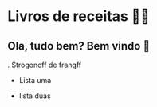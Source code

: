 # Livros de receitas :man_cook:



## Ola, tudo bem? Bem vindo :walking:

 . Strogonoff de frangff

- Lista uma

- lista duas

  



 

